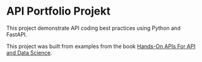 # API Portfolio Projekt

This project demonstrate API coding best practices using Python and FastAPI.

This project was built from examples from the book [Hands-On APIs For API and Data Science](https://hands-on-api-book.com/).